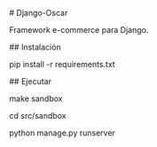 \# Django-Oscar

Framework e-commerce para Django.



\## Instalación

pip install -r requirements.txt



\## Ejecutar

make sandbox

cd src/sandbox

python manage.py runserver

